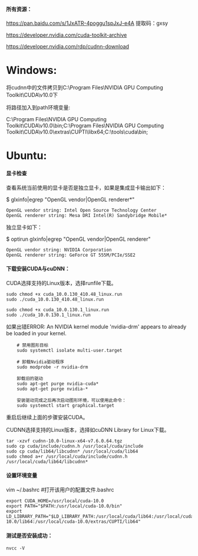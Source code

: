 #### 所有资源：

https://pan.baidu.com/s/1JxATR-4poggu1spJxJ-e4A 提取码：gxsy

https://developer.nvidia.com/cuda-toolkit-archive

https://developer.nvidia.com/rdp/cudnn-download

# Windows:

将cudnn中的文件拷贝到C:\Program Files\NVIDIA GPU Computing Toolkit\CUDA\v10.0下

将路径加入到path环境变量:

C:\Program Files\NVIDIA GPU Computing Toolkit\CUDA\v10.0\bin;C:\Program Files\NVIDIA GPU Computing Toolkit\CUDA\v10.0\extras\CUPTI\libx64;C:\tools\cuda\bin;

# Ubuntu:

#### 显卡检查

查看系统当前使用的显卡是否是独立显卡，如果是集成显卡输出如下：

$ glxinfo|egrep "OpenGL vendor|OpenGL renderer*"

    OpenGL vendor string: Intel Open Source Technology Center
    OpenGL renderer string: Mesa DRI Intel(R) Sandybridge Mobile*
  
独立显卡如下：

$ optirun glxinfo|egrep "OpenGL vendor|OpenGL renderer"

    OpenGL vendor string: NVIDIA Corporation
    OpenGL renderer string: GeForce GT 555M/PCIe/SSE2

#### 下载安装CUDA与cuDNN：

CUDA选择支持的Linux版本，选择runfile下载。

    sudo chmod +x cuda_10.0.130_410.48_linux.run 
    sudo ./cuda_10.0.130_410.48_linux.run
 
    sudo chmod +x cuda_10.0.130.1_linux.run 
    sudo ./cuda_10.0.130.1_linux.run


如果出错ERROR: An NVIDIA kernel module 'nvidia-drm' appears to already be loaded in your kernel.
       
        # 禁用图形目标
        sudo systemctl isolate multi-user.target

        # 卸载Nvidia驱动程序
        sudo modprobe -r nvidia-drm
        
        卸载旧的驱动
        sudo apt-get purge nvidia-cuda*
        sudo apt-get purge nvidia-*
        
        安装驱动完成之后再次启动图形环境，可以使用此命令：
        sudo systemctl start graphical.target

重启后继续上面的步骤安装CUDA。


CUDNN选择支持的Linux版本，选择如cuDNN Library for Linux下载。
    
    tar -xzvf cudnn-10.0-linux-x64-v7.6.0.64.tgz
    sudo cp cuda/include/cudnn.h /usr/local/cuda/include
    sudo cp cuda/lib64/libcudnn* /usr/local/cuda/lib64 
    sudo chmod a+r /usr/local/cuda/include/cudnn.h /usr/local/cuda/lib64/libcudnn*


#### 设置环境变量

vim ~/.bashrc   #打开该用户的配置文件.bashrc

    export CUDA_HOME=/usr/local/cuda-10.0
    export PATH="$PATH:/usr/local/cuda-10.0/bin"
    export LD_LIBRARY_PATH="$LD_LIBRARY_PATH:/usr/local/cuda/lib64:/usr/local/cuda-10.0/lib64:/usr/local/cuda-10.0/extras/CUPTI/lib64"

#### 测试是否安装成功：

    nvcc -V



